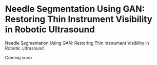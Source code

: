 # Needle Segmentation Using GAN: Restoring Thin Instrument Visibility in Robotic Ultrasound
Needle Segmentation Using GAN: Restoring Thin Instrument Visibility in Robotic Ultrasound 


Coming soon 
